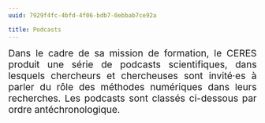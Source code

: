 ```yaml
---
uuid: 7929f4fc-4bfd-4f06-bdb7-0ebbab7ce92a

title: Podcasts
---
```


<div style="position:relative; font-size:19px; text-align: justify; text-justify: inter-word;">Dans le cadre de sa mission de formation, le CERES produit une série de podcasts scientifiques, dans lesquels chercheurs et chercheuses sont invité·es à parler du rôle des méthodes numériques dans leurs recherches. Les podcasts sont classés ci-dessous par ordre antéchronologique.</div>
